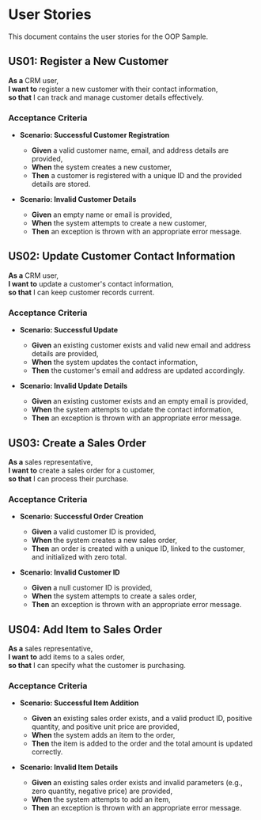 # User Stories

This document contains the user stories for the OOP Sample.

## US01: Register a New Customer
**As a** CRM user,  
**I want to** register a new customer with their contact information,  
**so that** I can track and manage customer details effectively.

### Acceptance Criteria
- **Scenario: Successful Customer Registration**
    - **Given** a valid customer name, email, and address details are provided,
    - **When** the system creates a new customer,
    - **Then** a customer is registered with a unique ID and the provided details are stored.

- **Scenario: Invalid Customer Details**
    - **Given** an empty name or email is provided,
    - **When** the system attempts to create a new customer,
    - **Then** an exception is thrown with an appropriate error message.

## US02: Update Customer Contact Information
**As a** CRM user,  
**I want to** update a customer's contact information,  
**so that** I can keep customer records current.

### Acceptance Criteria
- **Scenario: Successful Update**
    - **Given** an existing customer exists and valid new email and address details are provided,
    - **When** the system updates the contact information,
    - **Then** the customer's email and address are updated accordingly.

- **Scenario: Invalid Update Details**
    - **Given** an existing customer exists and an empty email is provided,
    - **When** the system attempts to update the contact information,
    - **Then** an exception is thrown with an appropriate error message.

## US03: Create a Sales Order
**As a** sales representative,  
**I want to** create a sales order for a customer,  
**so that** I can process their purchase.

### Acceptance Criteria
- **Scenario: Successful Order Creation**
    - **Given** a valid customer ID is provided,
    - **When** the system creates a new sales order,
    - **Then** an order is created with a unique ID, linked to the customer, and initialized with zero total.

- **Scenario: Invalid Customer ID**
    - **Given** a null customer ID is provided,
    - **When** the system attempts to create a sales order,
    - **Then** an exception is thrown with an appropriate error message.

## US04: Add Item to Sales Order
**As a** sales representative,  
**I want to** add items to a sales order,  
**so that** I can specify what the customer is purchasing.

### Acceptance Criteria
- **Scenario: Successful Item Addition**
    - **Given** an existing sales order exists, and a valid product ID, positive quantity, and positive unit price are provided,
    - **When** the system adds an item to the order,
    - **Then** the item is added to the order and the total amount is updated correctly.

- **Scenario: Invalid Item Details**
    - **Given** an existing sales order exists and invalid parameters (e.g., zero quantity, negative price) are provided,
    - **When** the system attempts to add an item,
    - **Then** an exception is thrown with an appropriate error message.

